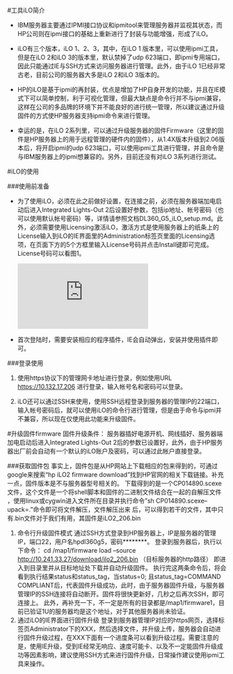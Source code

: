 ﻿
#工具iLO简介

+ IBM服务器主要通过IPMI接口协议和ipmitool来管理服务器并监视其状态，而HP公司则在ipmi接口的基础上重新进行了封装与功能增强，形成了iLO。

+ iLO有三个版本，iLO 1、2、3，其中，在iLO 1 版本里，可以使用ipmi工具，但是在iLO 2和iLO 3的版本里，默认禁掉了udp 623端口，即ipmi专用端口，因此只能通过IE与SSH方式来访问服务器进行管理。此外，由于iLO 1已经非常古老，目前公司的服务器大多是iLO 2和iLO 3版本的。

+ HP的iLO是基于ipmi的再封装，优点是增加了HP自身开发的功能，并且在IE模式下可以简单控制，利于可视化管理，但最大缺点是命令行并不与ipmi兼容，这样在公司的多品牌的环境下并不能良好的进行统一管理，所以建议通过升级固件的方式使HP服务器支持ipmi命令来进行管理。

+ 幸运的是，在iLO 2系列里，可以通过升级服务器的固件Firmware（这里的固件是HP服务器上的用于远程管理的硬件内的固件），从1.4X版本升级到2.06版本后，将开启ipmi的udp 623端口，可以使用ipmi工具进行管理，并且命令是与IBM服务器上的ipmi想兼容的。另外，目前还没有对iLO 3系列进行测试。


#iLO的使用

###使用前准备
+ 为了使用iLO，必须在此之前做好设置，在连接之前，必须在服务器端加电启动后进入Integrated Lights-Out 2后设置好参数，包括ip地址、帐号密码（也可以使用默认帐号密码）等，详情请参照文档DL360_G5_iLO_setup.md。此外，必须需要使用Licensing激活iLO，激活方式是使用服务器上的纸条上的License输入到iLO的IE界面里的Administration标签页里面的Licensing选项，在页面下方的5个方框里输入License号码并点击Install键即可完成。License号码可以看图1。

    ![alt text][1]

+ 首次登陆时，需要安装相应的程序插件，IE会自动弹出，安装并使用插件即可。


###登录使用
1. 使用https协议下的管理网卡地址进行登录，例如使用URL https://10.132.17.206 进行登录，输入帐号名和密码可以登录。

2. iLO还可以通过SSH来使用，使用SSH远程登录到服务器的管理IP的22端口，输入帐号密码后，就可以使用iLO的命令行进行管理，但是由于命令与ipmi并不兼容，所以现在仅使用此功能来升级固件。


#升级固件firmware
固件升级条件： 服务器插好电源开机、网线插好、服务器端加电启动后进入Integrated Lights-Out 2后的参数已设置好，此外，由于HP服务器出厂前会自动有一个默认的iLO账户及密码，可以通过此帐户直接登录。 

###获取固件包
事实上，固件包是从HP网站上下载相应的包来得到的，可通过google来搜索“hp iLO2 firmware download”找到HP官网的相关下载链接。补充一点，固件版本是不与服务器型号相关的。
下载得到的是一个CP014890.scexe文件，这个文件是一个将shell脚本和固件的二进制文件结合在一起的自解压文件 ，使用linux或cygwin进入文件所在目录并执行命令”sh CP014890.scexe–upack=.”命令即可将文件解压，文件解压出来 后，可以得到若干的文件，其中只有.bin文件对于我们有用，其固件是iLO2_206.bin

1. 命令行升级固件模式
通过SSH方式登录到HP服务器上，IP是服务器的管理IP，端口22，用户名hpdl360g5，密码********。
登录到服务器后，执行以下命令：
cd /map1/firmware
load –source http://10.241.33.27/download/ilo2_206.bin （目标服务器的http路径）
即进入到目录里并从目标地址处下载并自动升级固件。
执行完这两条命令后，将会看到执行结果status和status_tag，当status=0; 且status_tag=COMMAND COMPLIANT后，代表固件升级成功，此时，由于服务器固件升级，与服务器管理IP的SSH连接将自动断开。固件将很快更新好，几秒之后再次SSH，即可连接上。
此外，再补充一下，不一定是所有的目录都是/map1/firmware1，目前已验证1U的服务器均是这个地址，对于其他服务器尚未验证。
2. 通过iLO的IE界面进行固件升级
登录到服务器管理IP对应的https网页，选择标签页Administrator下的XXX，然后选择文件，并升级上传，服务器会自动进行固件升级过程，在XXX下面有一个进度条可以看到升级过程。需要注意的是，使用IE升级，受到IE经常无响应、速度可能卡、以及不一定能固件升级成功等因素影响，建议使用SSH方式来进行固件升级，日常操作建议使用ipmi工具来操作。



[1]: http://wiki.op.sdo.com/dokuwiki/lib/exe/fetch.php?w=120&h=90&media=%E8%BF%90%E7%BB%B4%E4%B8%AD%E5%BF%83:%E8%BF%90%E8%90%A5%E7%BB%B4%E6%8A%A4:lisence_of_hp_dl360g5.jpg "图1 iLO的License信息"